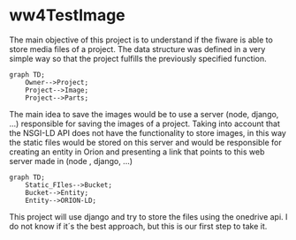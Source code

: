 # ww4TestImage
The main objective of this project is to understand if the fiware is able to store media files of a project.
The data structure was defined in a very simple way so that the project fulfills the previously specified function.
```mermaid
graph TD;
    Owner-->Project;
    Project-->Image;
    Project-->Parts;
```

The main idea to save the images would be to use a server (node, django, ...) responsible for saving the images of a 
project. Taking into account that the NSGI-LD API does not have the functionality to store images, in this way the 
static files would be stored on this server and would be responsible for creating an entity in Orion and presenting a 
link that points to this web server made in (node , django, ...)

```mermaid
graph TD;
    Static_FIles-->Bucket;
    Bucket-->Entity;
    Entity-->ORION-LD;
```
This project will use django and try to store the files using the onedrive api. I do not know if it´s the best approach, 
but this is our first step to take it.  